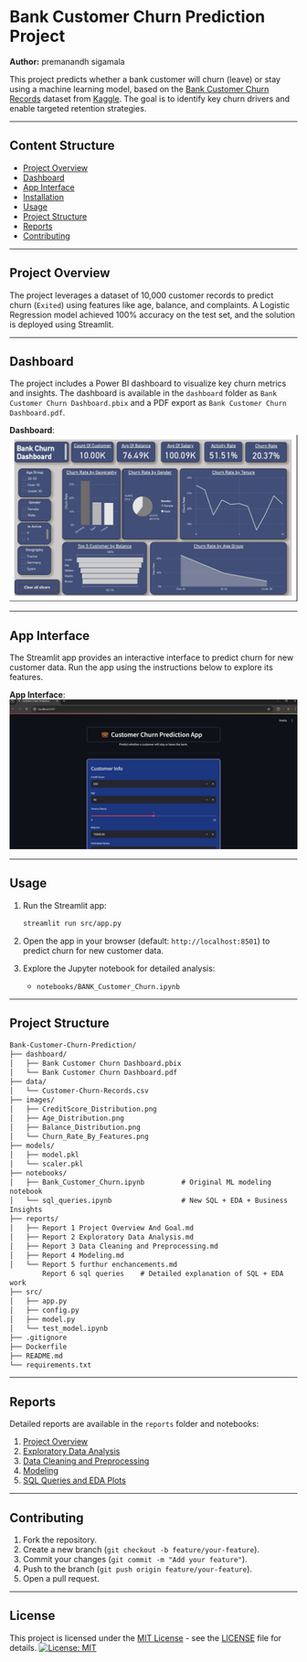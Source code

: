 # Bank Customer Churn Prediction Project

**Author:** premanandh sigamala

This project predicts whether a bank customer will churn (leave) or stay using a machine learning model, based on the [Bank Customer Churn Records](data/Customer-Churn-Records.csv) dataset from [Kaggle](https://www.kaggle.com/datasets/radheshyamkollipara/bank-customer-churn/data). The goal is to identify key churn drivers and enable targeted retention strategies.

---

## Content Structure

- [Project Overview](#project-overview)
- [Dashboard](#dashboard)
- [App Interface](#app-interface)
- [Installation](#installation)
- [Usage](#usage)
- [Project Structure](#project-structure)
- [Reports](#reports)
- [Contributing](#contributing)
---

## Project Overview

The project leverages a dataset of 10,000 customer records to predict churn (`Exited`) using features like age, balance, and complaints. A Logistic Regression model achieved 100% accuracy on the test set, and the solution is deployed using Streamlit.

---

## Dashboard

The project includes a Power BI dashboard to visualize key churn metrics and insights. The dashboard is available in the `dashboard` folder as `Bank Customer Churn Dashboard.pbix` and a PDF export as `Bank Customer Churn Dashboard.pdf`.

**Dashboard**:  
![Dashboard Screenshot](./images/bank_customer_churn_dashboard.jpeg)

---

## App Interface

The Streamlit app provides an interactive interface to predict churn for new customer data. Run the app using the instructions below to explore its features.

**App Interface**:  
![App Interface Screenshot](./images/customer_churn_prediction_app_interface.PNG)

---

## Usage

1. Run the Streamlit app:
   ```bash
   streamlit run src/app.py
   ```

2. Open the app in your browser (default: `http://localhost:8501`) to predict churn for new customer data.

3. Explore the Jupyter notebook for detailed analysis:
   - `notebooks/BANK_Customer_Churn.ipynb`

---

## Project Structure

```
Bank-Customer-Churn-Prediction/
├── dashboard/
│   ├── Bank Customer Churn Dashboard.pbix
│   └── Bank Customer Churn Dashboard.pdf
├── data/
│   └── Customer-Churn-Records.csv
├── images/
│   ├── CreditScore_Distribution.png
│   ├── Age_Distribution.png
│   ├── Balance_Distribution.png
│   └── Churn_Rate_By_Features.png
├── models/
│   ├── model.pkl
│   └── scaler.pkl
├── notebooks/
│   ├── Bank_Customer_Churn.ipynb         # Original ML modeling notebook
│   └── sql_queries.ipynb                 # New SQL + EDA + Business Insights
├── reports/
│   ├── Report 1 Project Overview And Goal.md
│   ├── Report 2 Exploratory Data Analysis.md
│   ├── Report 3 Data Cleaning and Preprocessing.md
│   ├── Report 4 Modeling.md
│   └── Report 5 furthur enchancements.md  
        Report 6 sql queries    # Detailed explanation of SQL + EDA work
├── src/
│   ├── app.py
│   ├── config.py
│   ├── model.py
│   └── test_model.ipynb
├── .gitignore
├── Dockerfile
├── README.md
└── requirements.txt
```

---

## Reports

Detailed reports are available in the `reports` folder and notebooks:

1. [Project Overview](reports/Report%201%20Project%20Overview%20And%20Goal.md)  
2. [Exploratory Data Analysis](reports/Report%202%20Exploratory%20Data%20Analysis.md)  
3. [Data Cleaning and Preprocessing](reports/Report%203%20Data%20Cleaning%20and%20Preprocessing.md)  
4. [Modeling](reports/Report%204%20Modeling.md)  
5. [SQL Queries and EDA Plots](notebooks/sql_queries.ipynb)  

---

## Contributing

1. Fork the repository.
2. Create a new branch (`git checkout -b feature/your-feature`).
3. Commit your changes (`git commit -m "Add your feature"`).
4. Push to the branch (`git push origin feature/your-feature`).
5. Open a pull request.

---
## License

This project is licensed under the [MIT License](LICENSE) - see the [LICENSE](LICENSE) file for details.
[![License: MIT](https://img.shields.io/badge/License-MIT-yellow.svg)](./LICENSE)
